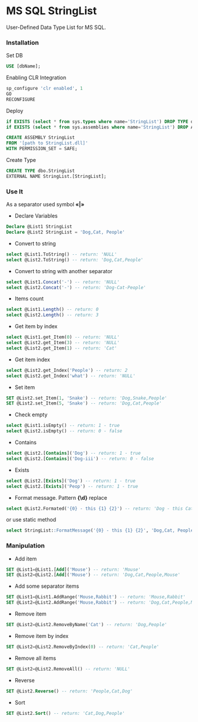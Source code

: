 ﻿# MS SQL StringList
User-Defined Data Type List<string> for MS SQL.

### Installation
Set DB
```sql
USE [dbName];
```
Enabling CLR Integration
```sql
sp_configure 'clr enabled', 1
GO
RECONFIGURE
```
Deploy
```sql
if EXISTS (select * from sys.types where name='StringList') DROP TYPE dbo.StringList; 
if EXISTS (select * from sys.assemblies where name='StringList') DROP ASSEMBLY StringList;

CREATE ASSEMBLY StringList
FROM '[path to StringList.dll]' 
WITH PERMISSION_SET = SAFE;
```
Create Type
```sql
CREATE TYPE dbo.StringList 
EXTERNAL NAME StringList.[StringList];
```

### Use It
As a separator used symbol **«|»**
- Declare Variables
```sql
Declare @List1 StringList
Declare @List2 StringList = 'Dog,Cat, People'
```
- Convert to string
```sql
select @List1.ToString() -- return: 'NULL' 
select @List2.ToString() -- return: 'Dog,Cat,People'
```
- Convert to string with another separator
```sql
select @List1.Concat('-') -- return: 'NULL' 
select @List2.Concat('-') -- return: 'Dog-Cat-People' 
```
- Items count
```sql
select @List1.Length() -- return: 0 
select @List2.Length() -- return: 3 
```
- Get item by index
```sql
select @List1.get_Item(0) -- return: 'NULL' 
select @List2.get_Item(3) -- return: 'NULL' 
select @List2.get_Item(1) -- return: 'Cat'
```
- Get item index
```sql
select @List2.get_Index('People') -- return: 2 
select @List2.get_Index('what') -- return: 'NULL'
```
- Set item
```sql
SET @List2.set_Item(1, 'Snake') -- return: 'Dog,Snake,People'
SET @List2.set_Item(5, 'Snake') -- return: 'Dog,Cat,People'
```
- Check empty
```sql
select @List1.isEmpty() -- return: 1 - true 
select @List2.isEmpty() -- return: 0 - false
```
- Сontains
```sql
select @List2.[Contains]('Dog') -- return: 1 - true 
select @List2.[Contains]('Dog-iii') -- return: 0 - false
```
- Exists
```sql
select @List2.[Exists]('Dog') -- return: 1 - true
select @List2.[Exists]('Peop') -- return: 1 - true 
```
- Format message. 
Pattern **{\d}** replace
```sql
select @List2.Formated('{0} - this {1} {2}') -- return: 'Dog - this Cat People'
```
or use static method
```sql
select StringList::FormatMessage('{0} - this {1} {2}', 'Dog,Cat, People') -- return: 'Dog - this Cat People'
```

### Manipulation
- Add item
```sql
SET @List1=@List1.[Add]('Mouse') -- return: 'Mouse' 
SET @List2=@List2.[Add]('Mouse') -- return: 'Dog,Cat,People,Mouse'
```
- Add some separator items
```sql
SET @List1=@List1.AddRange('Mouse,Rabbit') -- return: 'Mouse,Rabbit'
SET @List2=@List2.AddRange('Mouse,Rabbit') -- return: 'Dog,Cat,People,Mouse,Rabbit'
```
- Remove item
```sql
SET @List2=@List2.RemoveByName('Cat') -- return: 'Dog,People'
```
- Remove item by index
```sql
SET @List2=@List2.RemoveByIndex(0) -- return: 'Cat,People'
```
- Remove all items
```sql
SET @List2=@List2.RemoveAll() -- return: 'NULL'
```
- Reverse
```sql
SET @List2.Reverse() -- return: 'People,Cat,Dog'
```
- Sort
```sql
SET @List2.Sort() -- return: 'Cat,Dog,People'
```
